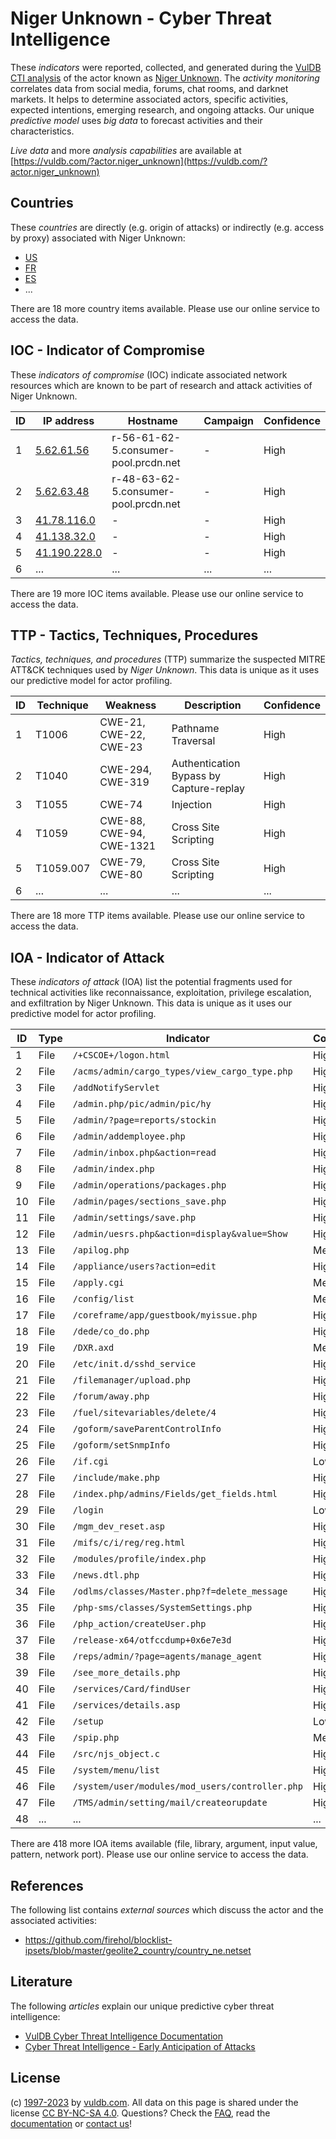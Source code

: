 # Niger Unknown - Cyber Threat Intelligence

These _indicators_ were reported, collected, and generated during the [VulDB CTI analysis](https://vuldb.com/?kb.cti) of the actor known as [Niger Unknown](https://vuldb.com/?actor.niger_unknown). The _activity monitoring_ correlates data from social media, forums, chat rooms, and darknet markets. It helps to determine associated actors, specific activities, expected intentions, emerging research, and ongoing attacks. Our unique _predictive model_ uses _big data_ to forecast activities and their characteristics.

_Live data_ and more _analysis capabilities_ are available at [https://vuldb.com/?actor.niger_unknown](https://vuldb.com/?actor.niger_unknown)

## Countries

These _countries_ are directly (e.g. origin of attacks) or indirectly (e.g. access by proxy) associated with Niger Unknown:

* [US](https://vuldb.com/?country.us)
* [FR](https://vuldb.com/?country.fr)
* [ES](https://vuldb.com/?country.es)
* ...

There are 18 more country items available. Please use our online service to access the data.

## IOC - Indicator of Compromise

These _indicators of compromise_ (IOC) indicate associated network resources which are known to be part of research and attack activities of Niger Unknown.

ID | IP address | Hostname | Campaign | Confidence
-- | ---------- | -------- | -------- | ----------
1 | [5.62.61.56](https://vuldb.com/?ip.5.62.61.56) | r-56-61-62-5.consumer-pool.prcdn.net | - | High
2 | [5.62.63.48](https://vuldb.com/?ip.5.62.63.48) | r-48-63-62-5.consumer-pool.prcdn.net | - | High
3 | [41.78.116.0](https://vuldb.com/?ip.41.78.116.0) | - | - | High
4 | [41.138.32.0](https://vuldb.com/?ip.41.138.32.0) | - | - | High
5 | [41.190.228.0](https://vuldb.com/?ip.41.190.228.0) | - | - | High
6 | ... | ... | ... | ...

There are 19 more IOC items available. Please use our online service to access the data.

## TTP - Tactics, Techniques, Procedures

_Tactics, techniques, and procedures_ (TTP) summarize the suspected MITRE ATT&CK techniques used by _Niger Unknown_. This data is unique as it uses our predictive model for actor profiling.

ID | Technique | Weakness | Description | Confidence
-- | --------- | -------- | ----------- | ----------
1 | T1006 | CWE-21, CWE-22, CWE-23 | Pathname Traversal | High
2 | T1040 | CWE-294, CWE-319 | Authentication Bypass by Capture-replay | High
3 | T1055 | CWE-74 | Injection | High
4 | T1059 | CWE-88, CWE-94, CWE-1321 | Cross Site Scripting | High
5 | T1059.007 | CWE-79, CWE-80 | Cross Site Scripting | High
6 | ... | ... | ... | ...

There are 18 more TTP items available. Please use our online service to access the data.

## IOA - Indicator of Attack

These _indicators of attack_ (IOA) list the potential fragments used for technical activities like reconnaissance, exploitation, privilege escalation, and exfiltration by Niger Unknown. This data is unique as it uses our predictive model for actor profiling.

ID | Type | Indicator | Confidence
-- | ---- | --------- | ----------
1 | File | `/+CSCOE+/logon.html` | High
2 | File | `/acms/admin/cargo_types/view_cargo_type.php` | High
3 | File | `/addNotifyServlet` | High
4 | File | `/admin.php/pic/admin/pic/hy` | High
5 | File | `/admin/?page=reports/stockin` | High
6 | File | `/admin/addemployee.php` | High
7 | File | `/admin/inbox.php&action=read` | High
8 | File | `/admin/index.php` | High
9 | File | `/admin/operations/packages.php` | High
10 | File | `/admin/pages/sections_save.php` | High
11 | File | `/admin/settings/save.php` | High
12 | File | `/admin/uesrs.php&action=display&value=Show` | High
13 | File | `/apilog.php` | Medium
14 | File | `/appliance/users?action=edit` | High
15 | File | `/apply.cgi` | Medium
16 | File | `/config/list` | Medium
17 | File | `/coreframe/app/guestbook/myissue.php` | High
18 | File | `/dede/co_do.php` | High
19 | File | `/DXR.axd` | Medium
20 | File | `/etc/init.d/sshd_service` | High
21 | File | `/filemanager/upload.php` | High
22 | File | `/forum/away.php` | High
23 | File | `/fuel/sitevariables/delete/4` | High
24 | File | `/goform/saveParentControlInfo` | High
25 | File | `/goform/setSnmpInfo` | High
26 | File | `/if.cgi` | Low
27 | File | `/include/make.php` | High
28 | File | `/index.php/admins/Fields/get_fields.html` | High
29 | File | `/login` | Low
30 | File | `/mgm_dev_reset.asp` | High
31 | File | `/mifs/c/i/reg/reg.html` | High
32 | File | `/modules/profile/index.php` | High
33 | File | `/news.dtl.php` | High
34 | File | `/odlms/classes/Master.php?f=delete_message` | High
35 | File | `/php-sms/classes/SystemSettings.php` | High
36 | File | `/php_action/createUser.php` | High
37 | File | `/release-x64/otfccdump+0x6e7e3d` | High
38 | File | `/reps/admin/?page=agents/manage_agent` | High
39 | File | `/see_more_details.php` | High
40 | File | `/services/Card/findUser` | High
41 | File | `/services/details.asp` | High
42 | File | `/setup` | Low
43 | File | `/spip.php` | Medium
44 | File | `/src/njs_object.c` | High
45 | File | `/system/menu/list` | High
46 | File | `/system/user/modules/mod_users/controller.php` | High
47 | File | `/TMS/admin/setting/mail/createorupdate` | High
48 | ... | ... | ...

There are 418 more IOA items available (file, library, argument, input value, pattern, network port). Please use our online service to access the data.

## References

The following list contains _external sources_ which discuss the actor and the associated activities:

* https://github.com/firehol/blocklist-ipsets/blob/master/geolite2_country/country_ne.netset

## Literature

The following _articles_ explain our unique predictive cyber threat intelligence:

* [VulDB Cyber Threat Intelligence Documentation](https://vuldb.com/?kb.cti)
* [Cyber Threat Intelligence - Early Anticipation of Attacks](https://www.scip.ch/en/?labs.20201022)

## License

(c) [1997-2023](https://vuldb.com/?kb.changelog) by [vuldb.com](https://vuldb.com/?kb.about). All data on this page is shared under the license [CC BY-NC-SA 4.0](https://creativecommons.org/licenses/by-nc-sa/4.0/). Questions? Check the [FAQ](https://vuldb.com/?kb.faq), read the [documentation](https://vuldb.com/?kb) or [contact us](https://vuldb.com/?contact)!

